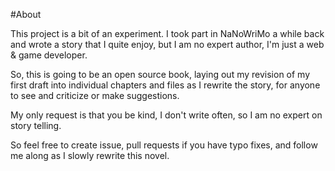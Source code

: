 #About

This project is a bit of an experiment.  I took part in NaNoWriMo a while back and wrote a story that I quite enjoy, but I am no expert author, I'm just a web & game developer.

So, this is going to be an open source book, laying out my revision of my first draft into individual chapters and files as I rewrite the story, for anyone to see and criticize or make suggestions.

My only request is that you be kind, I don't write often, so I am no expert on story telling.

So feel free to create issue, pull requests if you have typo fixes, and follow me along as I slowly rewrite this novel.